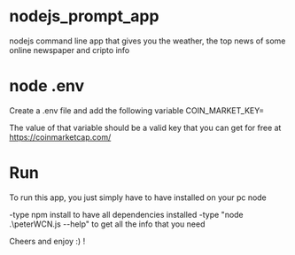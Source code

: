 # nodejs_prompt_app
nodejs command line app that gives you the weather, the top news of some online newspaper and cripto info

# node .env
Create a .env file and add the following variable
COIN_MARKET_KEY=

The value of that variable should be a valid key that you can get for free at https://coinmarketcap.com/

# Run
To run this app, you just simply have to have installed on your pc node

-type npm install to have all dependencies installed
-type "node .\peterWCN.js --help" to get all the info that you need

Cheers and enjoy :) !
